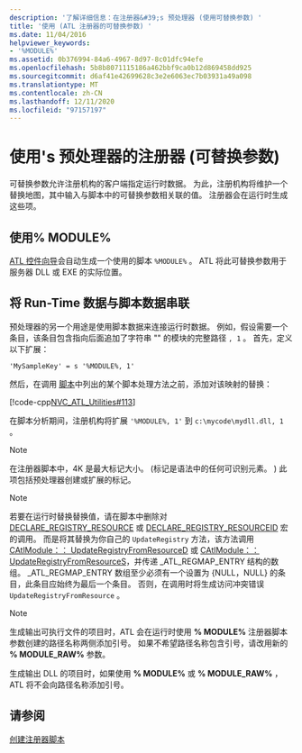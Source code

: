 ```yaml
---
description: '了解详细信息：在注册器&#39;s 预处理器 (使用可替换参数) '
title: '使用 (ATL 注册器的可替换参数) '
ms.date: 11/04/2016
helpviewer_keywords:
- '%MODULE%'
ms.assetid: 0b376994-84a6-4967-8d97-8c01dfc94efe
ms.openlocfilehash: 5b8b8071115186a462bbf9ca0b12d869458dd925
ms.sourcegitcommit: d6af41e42699628c3e2e6063ec7b03931a49a098
ms.translationtype: MT
ms.contentlocale: zh-CN
ms.lasthandoff: 12/11/2020
ms.locfileid: "97157197"
---
```

# <a name="using-replaceable-parameters-the-registrar39s-preprocessor"></a>使用&#39;s 预处理器的注册器 (可替换参数) 

可替换参数允许注册机构的客户端指定运行时数据。 为此，注册机构将维护一个替换地图，其中输入与脚本中的可替换参数相关联的值。 注册器会在运行时生成这些项。

## <a name="using-module"></a><a name="_atl_using_.25.module.25"></a> 使用% MODULE%

[ATL 控件向导](../atl/reference/atl-control-wizard.md)会自动生成一个使用的脚本 `%MODULE%` 。 ATL 将此可替换参数用于服务器 DLL 或 EXE 的实际位置。

## <a name="concatenating-run-time-data-with-script-data"></a>将 Run-Time 数据与脚本数据串联

预处理器的另一个用途是使用脚本数据来连接运行时数据。 例如，假设需要一个条目，该条目包含指向后面追加了字符串 "" 的模块的完整路径 `, 1` 。 首先，定义以下扩展：

```rgs
'MySampleKey' = s '%MODULE%, 1'
```

然后，在调用 [脚本](../atl/invoking-scripts.md)中列出的某个脚本处理方法之前，添加对该映射的替换：

[!code-cpp[NVC_ATL_Utilities#113](../atl/codesnippet/cpp/using-replaceable-parameters-the-registrar-s-preprocessor_1.cpp)]

在脚本分析期间，注册机构将扩展 `'%MODULE%, 1'` 到 `c:\mycode\mydll.dll, 1` 。

> [!NOTE]
> 在注册器脚本中，4K 是最大标记大小。  (标记是语法中的任何可识别元素。 ) 此项包括预处理器创建或扩展的标记。

> [!NOTE]
> 若要在运行时替换替换值，请在脚本中删除对 [DECLARE_REGISTRY_RESOURCE](../atl/reference/registry-macros.md#declare_registry_resource) 或 [DECLARE_REGISTRY_RESOURCEID](../atl/reference/registry-macros.md#declare_registry_resourceid) 宏的调用。 而是将其替换为你自己的 `UpdateRegistry` 方法，该方法调用 [CAtlModule：： UpdateRegistryFromResourceD](../atl/reference/catlmodule-class.md#updateregistryfromresourced) 或 [CAtlModule：： UpdateRegistryFromResourceS](../atl/reference/catlmodule-class.md#updateregistryfromresources)，并传递 _ATL_REGMAP_ENTRY 结构的数组。 _ATL_REGMAP_ENTRY 数组至少必须有一个设置为 {NULL，NULL} 的条目，此条目应始终为最后一个条目。 否则，在调用时将生成访问冲突错误 `UpdateRegistryFromResource` 。

> [!NOTE]
> 生成输出可执行文件的项目时，ATL 会在运行时使用 **% MODULE%** 注册器脚本参数创建的路径名称两侧添加引号。 如果不希望路径名称包含引号，请改用新的 **% MODULE_RAW%** 参数。
>
> 生成输出 DLL 的项目时，如果使用 **% MODULE%** 或 **% MODULE_RAW%** ，ATL 将不会向路径名称添加引号。

## <a name="see-also"></a>请参阅

[创建注册器脚本](../atl/creating-registrar-scripts.md)
